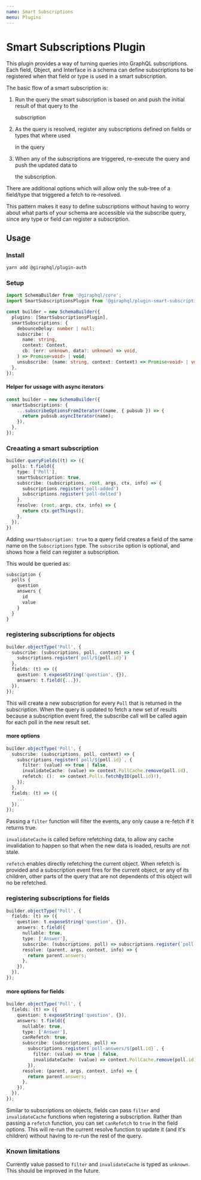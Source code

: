 ```yaml
---
name: Smart Subscriptions
menu: Plugins
---
```


# Smart Subscriptions Plugin

This plugin provides a way of turning queries into GraphQL subscriptions. Each field, Object, and
Interface in a schema can define subscriptions to be registered when that field or type is used in a
smart subscription.

The basic flow of a smart subscription is:

1. Run the query the smart subscription is based on and push the initial result of that query to the

   subscription

2. As the query is resolved, register any subscriptions defined on fields or types that where used

   in the query

3. When any of the subscriptions are triggered, re-execute the query and push the updated data to

   the subscription.

There are additional options which will allow only the sub-tree of a field/type that triggered a
fetch to re-resolved.

This pattern makes it easy to define subscriptions without having to worry about what parts of your
schema are accessible via the subscribe query, since any type or field can register a subscription.

## Usage

### Install

```bash
yarn add @giraphql/plugin-auth
```

### Setup

```typescript
import SchemaBuilder from '@giraphql/core';
import SmartSubscriptionsPlugin from '@giraphql/plugin-smart-subscriptions';

const builder = new SchemaBuilder({
  plugins: [SmartSubscriptionsPlugin],
  smartSubscriptions: {
    debounceDelay: number | null;
    subscribe: (
      name: string,
      context: Context,
      cb: (err: unknown, data?: unknown) => void,
    ) => Promise<void> | void;
    unsubscribe: (name: string, context: Context) => Promise<void> | void;
  },
});
```

#### Helper for ussage with async iterators

```typescript
const builder = new SchemaBuilder({
  smartSubscriptions: {
    ...subscribeOptionsFromIterator((name, { pubsub }) => {
      return pubsub.asyncIterator(name);
    }),
  },
});
```

### Creaating a smart subscription

```typescript
builder.queryFields((t) => ({
  polls: t.field({
    type: ['Poll'],
    smartSubscription: true,
    subscribe: (subscriptions, root, args, ctx, info) => {
      subscriptions.register('poll-added')
      subscriptions.register('poll-delted')
    },
    resolve: (root, args, ctx, info) => {
      return ctx.getThings();
    },
  }),
})
```

Adding `smartSubscription: true` to a query field creates a field of the same name on the
`Subscriptions` type. The `subscribe` option is optional, and shows how a field can register a
subscription.

This would be queried as:

```graphql
subsciption {
  polls {
    question
    answers {
      id
      value
    }
  }
}
```

### registering subscriptions for objects

```typescript
builder.objectType('Poll', {
  subscribe: (subscriptions, poll, context) => {
    subscriptions.register(`poll/${poll.id}`)
  },
  fields: (t) => ({
    question: t.exposeString('question', {}),
    answers: t.field({...}),
  }),
});
```

This will create a new subscription for every `Poll` that is returned in the subscription. When the
query is updated to fetch a new set of results because a subscription event fired, the subscribe
call will be called again for each poll in the new result set.

#### more options

```typescript
builder.objectType('Poll', {
  subscribe: (subscriptions, poll, context) => {
    subscriptions.register(`poll/${poll.id}`, {
      filter: (value) => true | false,
      invalidateCache: (value) => context.PollCache.remove(poll.id),
      refetch: ():  => context.Polls.fetchByID(poll.id)!),
    });
  },
  fields: (t) => ({
    ...
  }),
});
```

Passing a `filter` function will filter the events, any only cause a re-fetch if it returns true.

`invalidateCache` is called before refetching data, to allow any cache invalidation to happen so
that when the new data is loaded, results are not stale.

`refetch` enables directly refetching the current object. When refetch is provided and a
subscription event fires for the current object, or any of its children, other parts of the query
that are not dependents of this object will no be refetched.

### registering subscriptions for fields

```typescript
builder.objectType('Poll', {
  fields: (t) => ({
    question: t.exposeString('question', {}),
    answers: t.field({
      nullable: true,
      type: ['Answer'],
      subscribe: (subscriptions, poll) => subscriptions.register(`poll-answers/${poll.id}`),
      resolve: (parent, args, context, info) => {
        return parent.answers;
      },
    }),
  }),
});
```

#### more options for fields

```typescript
builder.objectType('Poll', {
  fields: (t) => ({
    question: t.exposeString('question', {}),
    answers: t.field({
      nullable: true,
      type: ['Answer'],
      canRefetch: true,
      subscribe: (subscriptions, poll) =>
        subscriptions.register(`poll-answers/${poll.id}`, {
          filter: (value) => true | false,
          invalidateCache: (value) => context.PollCache.remove(poll.id),
        }),
      resolve: (parent, args, context, info) => {
        return parent.answers;
      },
    }),
  }),
});
```

Similar to subscriptions on objects, fields can pass `filter` and `invalidateCache` functions when
registering a subscription. Rather than passing a `refetch` function, you can set `canRefetch` to
`true` in the field options. This will re-run the current resolve function to update it \(and it's
children\) without having to re-run the rest of the query.

### Known limitations

Currently value passed to `filter` and `invalidateCache` is typed as `unknown`. This should be
improved in the future.
